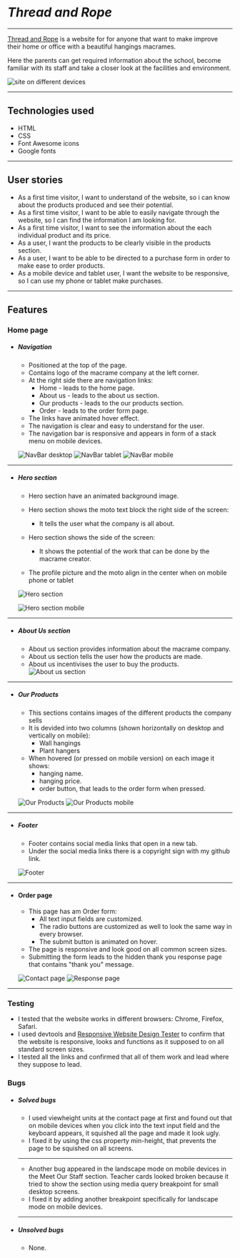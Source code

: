 # _Thread and Rope_

---

[Thread and Rope](https://johns-costa.github.io/threadandrope/) is a website for for anyone that want to make improve their home or office with a beautiful hangings macrames.

Here the parents can get required information about the school, become familiar with its staff and take a closer look at the facilities and environment.

![site on different devices](/assets/images/am-i-responsive.png)

---

## Technologies used

- HTML
- CSS
- Font Awesome icons
- Google fonts

---

## User stories

- As a first time visitor, I want to understand of the website, so i can know about the products produced and see their potential.
- As a first time visitor, I want to be able to easily navigate through the website, so I can find the information I am looking for.
- As a first time visitor, I want to see the information about the each individual product and its price.
- As a user, I want the products to be clearly visible in the products section.
- As a user, I want to be able to be directed to a purchase form in order to make ease to order products.
- As a mobile device and tablet user, I want the website to be responsive, so I can use my phone or tablet make purchases.

---

## Features

### Home page

- ##### Navigation

  - Positioned at the top of the page.
  - Contains logo of the macrame company at the left corner.
  - At the right side there are navigation links:
    - Home - leads to the home page.
    - About us - leads to the about us section.
    - Our products - leads to the our products section.
    - Order - leads to the order form page.
  - The links have animated hover effect.
  - The navigation is clear and easy to understand for the user.
  - The navigation bar is responsive and appears in form of a stack menu on mobile devices.

  ![NavBar desktop](assets/images/nav-bar.png)
  ![NavBar tablet](assets/images/nav-bar-tablet.png)
  ![NavBar mobile](assets/images/nav-bar-mobile.png)

---

- ##### Hero section

  - Hero section have an animated background image.
  - Hero section shows the moto text block the right side of the screen:

    - It tells the user what the company is all about.

  - Hero section shows the side of the screen:

    - It shows the potential of the work that can be done by the macrame creator.

  - The profile picture and the moto align in the center when on mobile phone or tablet

  ![Hero section](assets/images/hero-section.png)

  ![Hero section mobile](assets/images/hero-section-mobile.png)

---

- ##### About Us section
  - About us section provides information about the macrame company.
  - About us section tells the user how the products are made.
  - About us incentivises the user to buy the products.
    ![About us section](assets/images/about-us-section.png)

---

- ##### Our Products

  - This sections contains images of the different products the company sells
  - It is devided into two columns (shown horizontally on desktop and vertically on mobile):
    - Wall hangings
    - Plant hangers
  - When hovered (or pressed on mobile version) on each image it shows:
    - hanging name.
    - hanging price.
    - order button, that leads to the order form when pressed.

  ![Our Products](assets/images/our-products.png)
  ![Our Products mobile](assets/images/our-products-mobile.png)

---

- ##### Footer

  - Footer contains social media links that open in a new tab.
  - Under the social media links there is a copyright sign with my github link.

  ![Footer](assets/images/footer.png)

---

- #### Order page

  - This page has am Order form:
    - All text input fields are customized.
    - The radio buttons are customized as well to look the same way in every browser.
    - The submit button is animated on hover.
  - The page is responsive and look good on all common screen sizes.
  - Submitting the form leads to the hidden thank you response page that contains "thank you" message.

  ![Contact page](assets/images/order-page.png)
  ![Response page](assets/images/thankyou-page.png)

---
### Testing

- I tested that the website works in different browsers: Chrome, Firefox, Safari.
- I used devtools and [Responsive Website Design Tester](https://responsivedesignchecker.com/) to confirm that the website is responsive, looks and functions as it supposed to on all standard screen sizes.
- I tested all the links and confirmed that all of them work and lead where they suppose to lead.

### Bugs

- ##### Solved bugs
  - I used viewheight units at the contact page at first and found out that on mobile devices when you click into the text input field and the keyboard appears, it squished all the page and made it look ugly.
  - I fixed it by using the css property min-height, that prevents the page to be squished on all screens.
  ***
  - Another bug appeared in the landscape mode on mobile devices in the Meet Our Staff section. Teacher cards looked broken because it tried to show the section using media query breakpoint for small desktop screens.
  - I fixed it by adding another breakpoint specifically for landscape mode on mobile devices.
  ***
- ##### Unsolved bugs
  - None.